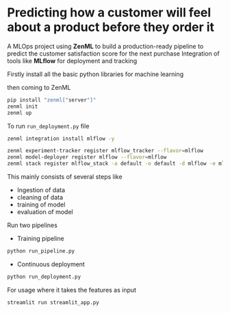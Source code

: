 # Predicting how a customer will feel about a product before they order it 
A MLOps project 
using **ZenML** to build a production-ready pipeline to predict the customer satisfaction score for the next purchase
Integration of tools like **MLflow** for deployment and tracking

Firstly
install all the basic python libraries for machine learning


then coming to ZenML

```bash
pip install "zenml["server"]"
zenml init
zenml up
```
To run `run_deployment.py` file

```bash
zenml integration install mlflow -y
```
```bash
zenml experiment-tracker register mlflow_tracker --flavor=mlflow
zenml model-deployer register mlflow --flavor=mlflow
zenml stack register mlflow_stack -a default -o default -d mlflow -e mlflow_tracker --set
```

This mainly consists of several steps like
- Ingestion of data
- cleaning of data
- training of model
- evaluation of model

Run two pipelines
- Training pipeline
```bash
python run_pipeline.py
```
- Continuous deployment
```bash
python run_deployment.py
```

For usage
where it takes the features as input 

```bash
streamlit run streamlit_app.py
```
